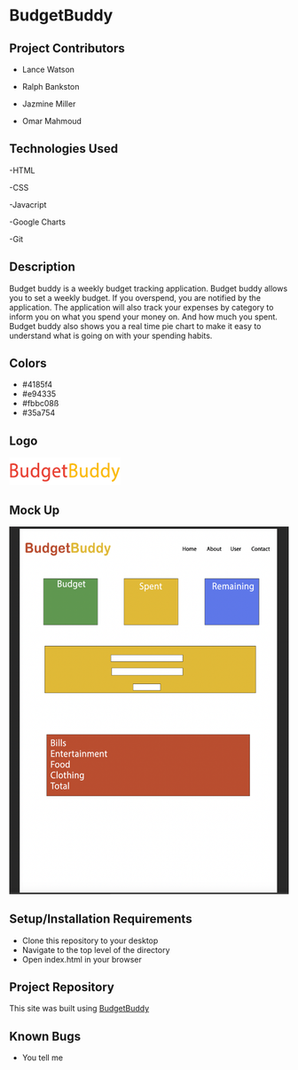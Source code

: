 # BudgetBuddy

## Project Contributors

- Lance Watson

* Ralph Bankston

- Jazmine Miller

- Omar Mahmoud

## Technologies Used

-HTML

-CSS

-Javacript

-Google Charts

-Git

## Description

Budget buddy is a weekly budget tracking application. Budget buddy allows you to set a weekly budget. If you overspend, you are notified by the application. The application will also track your expenses by category to inform you on what you spend your money on. And how much you spent. Budget buddy also shows you a real time pie chart to make it easy to understand what is going on with your spending habits.

## Colors

- #4185f4
- #e94335
- #fbbc08ß
- #35a754

## Logo

![This is an image](budgetBuddy.png)

## Mock Up

![This is an image](budgetbuddy-ps.png)

## Setup/Installation Requirements

- Clone this repository to your desktop
- Navigate to the top level of the directory
- Open index.html in your browser

## Project Repository

This site was built using [BudgetBuddy ](https://github.com/omareo22/BudgetBuddy)

## Known Bugs

- You tell me
